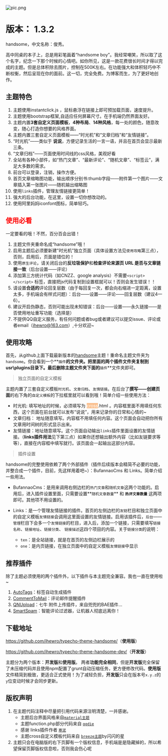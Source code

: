 ![pic.png][1]

# 版本： 1.3.2

handsome，中文名称：俊秀。

高中同桌的本子上，总是用彩笔画着“handsome boy”。我经常嘲笑，所以取了这个名字，纪念一下那个时候的心情吧。如你所见，这是一款花费很长时间才得以完成的主题。但是总体积除去图片，控制在500K左右。在功能强大和体积轻巧中不断权衡，然后呈现在你的面前。这一切，完全免费。为博客而生，为了更好地创作。

## 主题特色

1. 主题使用instantclick.js ，鼠标悬浮在链接上即可预加载页面，速度提升。
2. 主题使用bootstrap框架,自适应任何屏幕尺寸。在手机端仍然界面友好。
3. 主题内置**3套自定义页面模板**，**4种布局**、**14种风格**，每一处的颜色，随意改变，随心打造你想要的风格界面。
4. 主题内置三套自定义页面模板——“时光机”和“文章归档”和“友情链接”。
5. “时光机”——类似于 **说说**，方便记录生活的一言一语，并且在首页会显示最新三条。
6. “文章归档”——页面使用时间线的css风格，美观好看
7. 全站有各种小部件，如“热门文章”、“最新评论”、“随机文章”、“标签云”，满足大多数的需求。
7. 前台可以登录，注销，操作方便。
8. 首页文章缩略图功能，输出顺序分别书:thumb字段——附件第一个图片——文章插入第一张图片——随机输出缩略图
9. 使用`links`插件，管理友情链接更简单！
10. 强大的后台功能，在这里，设置一切你想改动的。
11. 使用阿里妈妈iconfont图标，简单轻巧。


## <span style="color: rgb(255, 0, 0);">使用必看</span>

一定要看的哦！不然，百分百会出错！

1. 主题文件夹重命名成“handsome”哦！
2. 启用主题后必须要新建"时光机"独立页面（具体设置方法见`使用攻略`第三点），否则，启用后，页面是错位的！
3. 使用`原生评论`，请关闭后台的**反垃圾保护**和**检查评论来源页 URL 是否与文章链接一致**（后台设置——评论）
4. 添加第三方统计代码（如CNZZ、google analysis）不需要`<script></script>` 标签，直接把js代码复制到设置框就可以！否则会发生错误！！
5. 请设置**合适的**评论回复层数（由于每回复一次，都会向右缩进一定距离，设置太多，手机端会有样式问题）：后台——设置——评论——回复层数（建议4—6）。
6. 建议开启伪静态，否则可能出现未知错误：后台——设置——永久链接——是否使用地址重写功能（选择是）
7. 不提供QQ自定义服务，有任何问题或者bug或者建议可以提交issue、评论或者email（ihewro@163.com）,十分欢迎~


## 使用攻略

首先，从github上面下载最新版本的[handsome](https://github.com/ihewro/typecho-theme-handsome/)主题！重命名主题文件夹为`handsome`。你会看到一个**`插件`**的文件夹。把里面的两个插件文件夹复制到usr\plugins目录下。最后删除主题文件夹下面的**`插件`**文件夹即可。

> 独立页面的自定义模板

主题内置了三套自定义模板`时光机`、`文章归档`、`友情链接`。在后台了**撰写——创建页面**的右下角的`自定义模板`的下拉框里就可以看到哦！简单介绍一些使用方法：

* 时光机: 填写地址的时候，必须填写为 <span style="color: rgb(255, 255, 255); background-color: rgb(250, 192, 143);">cross</span>.html 。内容框里面不用填任何东西，这个页面在前台就可以发布“说说”，用来记录你的日常和心情的~
* 文章归档： 地址随意填写。内容框不用填任何内容。这个页面会自动把你所有文章用时间树的形式显示出来。
* 友情链接：地址随意填写。这个页面自动输出`links`插件里面设置的友情链接。（**links插件用法**见下第三点）如果你还想输出额外内容（比如友链要求等等），直接在内容框中填写就行。该页面会一起输出这部分内容。


> 插件设置

handsome的完整使用依赖了两个外部插件（插件后续版本会精简不必要的功能，并整合成一个插件，目前，先这样用着吧~）：BufannaoCms 和 Links。简单介绍一些用法。

* BufannaoCms：是用来调用右侧边栏的`热门文章`和`随机文章`这两个功能的。启用后，进入插件设置里面，只需要设置**`随机文章数量`** 和 **`热评文章数量`** 这两项即可。其他项不用设置的。

* Links：是一个管理友情链接的插件。首页的左侧边栏的`友链`栏目和独立页面中的自定义模板`友情链接`会调用这里面设置的友情链接。启用该插件后，`后台`——`管理`栏目下会多一个`友情链接`的栏目，进入后，添加一个链接，只需要填写`链接名称`、`链接地址`、`链接分类`、 `链接描述`这四个项目的内容。关于`链接分类`的说明：

    * `ten`：是全站链接，就是在首页的左侧边栏展示的
    * `one`：是内页链接，在独立页面中的自定义模板`友情链接`中显示


## 推荐插件

除了主题必须使用的两个插件外，以下插件与本主题完全兼容。我也一直在使用啦~

1. [AutoTags](https://dt27.org/php/autotags-for-typecho/)：标签自动生成插件
2. [CommentToMail](http://typecho.byends.com/post/CommentToMail-v2-0-0.html)：评论邮件提醒插件
3. [QNUpload](http://ysido.com/qnupload_v_1_2_0.html)：七牛 附件上传插件，来自兜兜的BAE插件...
4. [SmartSpam](http://www.yovisun.com/archive/typecho-plugin-smartspam.html)：智能评论过滤器，让机器人彻底远离你！


## 下载地址

<https://github.com/ihewro/typecho-theme-handsome/>（**使用版**）

<https://github.com/ihewro/typecho-theme-handsome-dev/>（**开发版**）

主题分为两个版本：**开发版**和**使用版**。
两者**功能完全相同**，但是**开发版**完全保留了未压缩代码并且使用npm配置了grunt自动压缩任务，更方便修改代码。**使用版**文件精简到极致，更适合正式使用！为了减轻负担，**开发版**只会在版本号`x.y.z`的`y`位变动时候才会同步更新。

## 版权声明

1. 在主题代码注释中尽量把引用代码来源注明清楚，一并感谢。
    * 主题后台界面风格来自[`material主题`](https://viosey.com/)
    * 主题function.php部分代码来自 [`qqdie`](http://qqdie.com)
    * 感谢 links插件作者 [`寒泥`](http://www.imhan.com/)
    * 主题cross自定义模板代码来自 [`breeze主题`](https://shansing.com/)by闪闪的星
2. 主题只会在电脑版的右下页脚有一个版权信息，手机端是是隐藏掉的，所以希望保留页脚版权信息啦，否则我会伤心呢


  [1]: http://7xlk7n.com1.z0.glb.clouddn.com/2016/12/2960973115.png
